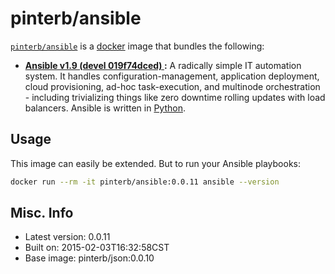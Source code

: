 # pinterb/ansible 

[`pinterb/ansible`](https://index.docker.io/u/pinterb/ansible) is a [docker](https://docker.io) image that bundles the following:  
 
* **[Ansible v1.9 (devel 019f74dced) ](http://www.ansible.com/home):** A radically simple IT automation system. It handles configuration-management, application deployment, cloud provisioning, ad-hoc task-execution, and multinode orchestration - including trivializing things like zero downtime rolling updates with load balancers. Ansible is written in [Python](https://www.python.org/).    

## Usage 
This image can easily be extended.  But to run your Ansible playbooks:
```sh
docker run --rm -it pinterb/ansible:0.0.11 ansible --version
````

## Misc. Info 
* Latest version: 0.0.11
* Built on: 2015-02-03T16:32:58CST
* Base image: pinterb/json:0.0.10

